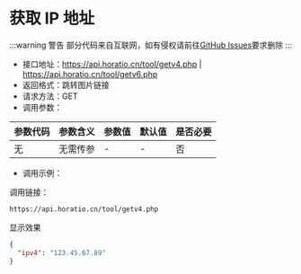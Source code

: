 # 获取 IP 地址

:::warning 警告
部分代码来自互联网，如有侵权请前往[GitHub Issues](https://github.com/WXies-Team/Doc/issues)要求删除
:::

- 接口地址：https://api.horatio.cn/tool/getv4.php | https://api.horatio.cn/tool/getv6.php
- 返回格式：跳转图片链接
- 请求方法：GET
- 调用参数：

| 参数代码 | 参数含义 | 参数值 | 默认值 | 是否必要 |
| --- | --- | --- | --- | --- |
| 无 | 无需传参 | - | - | 否 |

- 调用示例：

调用链接：

```html
https://api.horatio.cn/tool/getv4.php
```

显示效果
```json
{
  "ipv4": "123.45.67.89"
}
```
